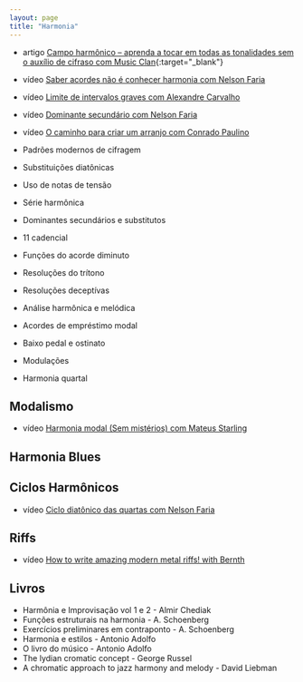 ```yaml
---
layout: page
title: "Harmonia"
---
```


* <span class="badge badge-success">artigo</span> [Campo harmônico – aprenda a tocar em todas as tonalidades sem o auxílio de cifraso com Music Clan](https://musicclan.com.br/blog/campo-harmonico/){:target="_blank"}
* <span class="badge badge-primary">vídeo</span> [Saber acordes não é conhecer harmonia com Nelson Faria](general/)
* <span class="badge badge-primary">vídeo</span> [Limite de intervalos graves com Alexandre Carvalho](general/limit/)
* <span class="badge badge-primary">vídeo</span> [Dominante secundário com Nelson Faria](general/dominant/)
* <span class="badge badge-primary">vídeo</span> [O caminho para criar um arranjo com Conrado Paulino](general/arrangement/)

* Padrões modernos de cifragem
* Substituições diatônicas
* Uso de notas de tensão
* Série harmônica
* Dominantes secundários e substitutos
* 11 cadencial
* Funções do acorde diminuto
* Resoluções do trítono
* Resoluções deceptívas
* Análise harmônica e melódica
* Acordes de empréstimo modal
* Baixo pedal e ostinato
* Modulações
* Harmonia quartal

## Modalismo

* <span class="badge badge-primary">vídeo</span> [Harmonia modal (Sem mistérios) com Mateus Starling](modal/)

## Harmonia Blues

## Ciclos Harmônicos

* <span class="badge badge-primary">vídeo</span> [Ciclo diatônico das quartas com Nelson Faria](cycles/4/)

## Riffs

* <span class="badge badge-primary">vídeo</span> [How to write amazing modern metal riffs! with Bernth](riffs/)

## Livros

* Harmônia e Improvisação vol 1 e 2 - Almir Chediak
* Funções estruturais na harmonia - A. Schoenberg
* Exercícios preliminares em contraponto - A. Schoenberg
* Harmonia e estilos - Antonio Adolfo
* O livro do músico - Antonio Adolfo
* The lydian cromatic concept - George Russel
* A chromatic approach to jazz harmony and melody - David Liebman
